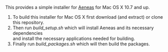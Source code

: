 This provides a simple installer for [Aeneas](https://github.com/readbeyond/aeneas) for Mac OS X 10.7 and up.

1. To build this installer for Mac OS X first download (and extract) or clone this repository.
2. Then run *build\_setup.sh* which will install Aeneas and its necessary dependencies  
and install the necessary applications needed for building.
3. Finally run *build\_packages.sh* which will then build the packages.
